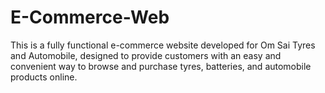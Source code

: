 # E-Commerce-Web
This is a fully functional e-commerce website developed for Om Sai Tyres and Automobile, designed to provide customers with an easy and convenient way to browse and purchase tyres, batteries, and automobile products online. 
